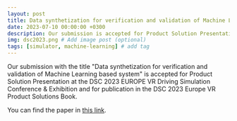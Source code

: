 ```yaml
---
layout: post
title: Data synthetization for verification and validation of Machine Learning based system
date: 2023-07-10 00:00:00 +0300
description: Our submission is accepted for Product Solution Presentation at the DSC 2023 EUROPE VR Driving Simulation Conference & Exhibition and for publication in the DSC 2023 Europe VR Product Solutions Book.
img: dsc2023.png # Add image post (optional)
tags: [simulator, machine-learning] # add tag
---
```


Our submission with the title "Data synthetization for verification and validation of Machine Learning based system" is accepted for Product Solution Presentation at the DSC 2023 EUROPE VR Driving Simulation Conference & Exhibition and for publication in the DSC 2023 Europe VR Product Solutions Book.


You can find the paper in [this link]().

